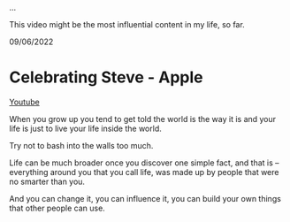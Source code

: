 ...

This video might be the most influential content in my life, so far. 

09/06/2022

# Celebrating Steve - Apple 

[Youtube](https://www.youtube.com/watch?v=CeSAjK2CBEA)

When you grow up you tend to get told the world is the way it is and your life is just to live your life inside the world. 

Try not to bash into the walls too much. 

Life can be much broader once you discover one simple fact, and that is – everything around you that you call life, was made up by people that were no smarter than you. 

And you can change it, you can influence it, you can build your own things that other people can use.


